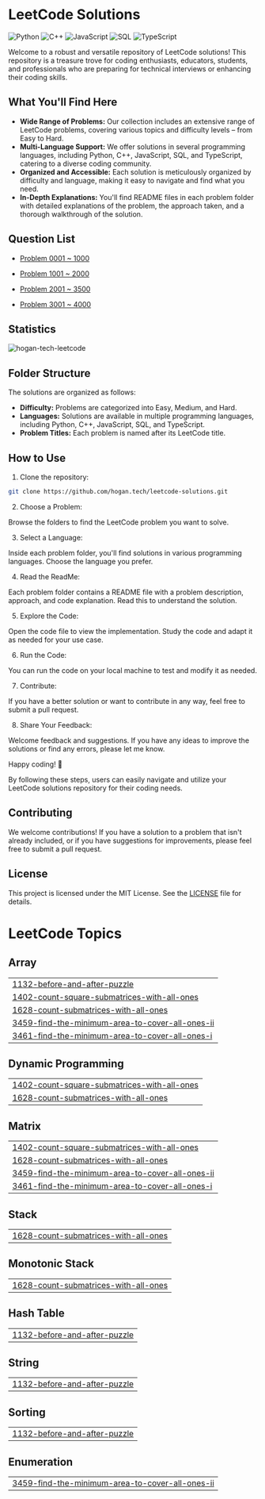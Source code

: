 # LeetCode Solutions

![Python](https://img.shields.io/badge/language-Python-blue.svg)
![C++](https://img.shields.io/badge/language-C++-orange.svg)
![JavaScript](https://img.shields.io/badge/language-JavaScript-yellow.svg)
![SQL](https://img.shields.io/badge/language-SQL-lightgrey.svg)
![TypeScript](https://img.shields.io/badge/language-TypeScript-blue.svg)

Welcome to a robust and versatile repository of LeetCode solutions! This repository is a treasure trove for coding enthusiasts, educators, students, and professionals who are preparing for technical interviews or enhancing their coding skills.

## What You'll Find Here

- **Wide Range of Problems:** Our collection includes an extensive range of LeetCode problems, covering various topics and difficulty levels – from Easy to Hard.
- **Multi-Language Support:** We offer solutions in several programming languages, including Python, C++, JavaScript, SQL, and TypeScript, catering to a diverse coding community.
- **Organized and Accessible:** Each solution is meticulously organized by difficulty and language, making it easy to navigate and find what you need.
- **In-Depth Explanations:** You'll find README files in each problem folder with detailed explanations of the problem, the approach taken, and a thorough walkthrough of the solution.

## Question List

- [Problem 0001 ~ 1000](./Question_List_0001_1000.md)

- [Problem 1001 ~ 2000](./Question_List_1001_2000.md)

- [Problem 2001 ~ 3500](./Question_List_2001_3000.md)

- [Problem 3001 ~ 4000](./Question_List_3001_4000.md)

## Statistics

<img src="https://leetcard.jacoblin.cool/hogantech" alt="hogan-tech-leetcode" />

## Folder Structure

The solutions are organized as follows:

- **Difficulty:** Problems are categorized into Easy, Medium, and Hard.
- **Languages:** Solutions are available in multiple programming languages, including Python, C++, JavaScript, SQL, and TypeScript.
- **Problem Titles:** Each problem is named after its LeetCode title.

## How to Use

1. Clone the repository:

```bash
git clone https://github.com/hogan.tech/leetcode-solutions.git
```

2. Choose a Problem:

Browse the folders to find the LeetCode problem you want to solve.

3. Select a Language:

Inside each problem folder, you'll find solutions in various programming languages. Choose the language you prefer.

4. Read the ReadMe:

Each problem folder contains a README file with a problem description, approach, and code explanation. Read this to understand the solution.

5. Explore the Code:

Open the code file to view the implementation. Study the code and adapt it as needed for your use case.

6. Run the Code:

You can run the code on your local machine to test and modify it as needed.

7. Contribute:

If you have a better solution or want to contribute in any way, feel free to submit a pull request.

8. Share Your Feedback:

Welcome feedback and suggestions. If you have any ideas to improve the solutions or find any errors, please let me know.

Happy coding! 🚀

By following these steps, users can easily navigate and utilize your LeetCode solutions repository for their coding needs.

## Contributing

We welcome contributions! If you have a solution to a problem that isn't already included, or if you have suggestions for improvements, please feel free to submit a pull request.

## License

This project is licensed under the MIT License. See the [LICENSE](./LICENSE) file for details.


<!---LeetCode Topics Start-->
# LeetCode Topics
## Array
|  |
| ------- |
| [1132-before-and-after-puzzle](https://github.com/hogan-tech/leetcode-solution/tree/master/1132-before-and-after-puzzle) |
| [1402-count-square-submatrices-with-all-ones](https://github.com/hogan-tech/leetcode-solution/tree/master/1402-count-square-submatrices-with-all-ones) |
| [1628-count-submatrices-with-all-ones](https://github.com/hogan-tech/leetcode-solution/tree/master/1628-count-submatrices-with-all-ones) |
| [3459-find-the-minimum-area-to-cover-all-ones-ii](https://github.com/hogan-tech/leetcode-solution/tree/master/3459-find-the-minimum-area-to-cover-all-ones-ii) |
| [3461-find-the-minimum-area-to-cover-all-ones-i](https://github.com/hogan-tech/leetcode-solution/tree/master/3461-find-the-minimum-area-to-cover-all-ones-i) |
## Dynamic Programming
|  |
| ------- |
| [1402-count-square-submatrices-with-all-ones](https://github.com/hogan-tech/leetcode-solution/tree/master/1402-count-square-submatrices-with-all-ones) |
| [1628-count-submatrices-with-all-ones](https://github.com/hogan-tech/leetcode-solution/tree/master/1628-count-submatrices-with-all-ones) |
## Matrix
|  |
| ------- |
| [1402-count-square-submatrices-with-all-ones](https://github.com/hogan-tech/leetcode-solution/tree/master/1402-count-square-submatrices-with-all-ones) |
| [1628-count-submatrices-with-all-ones](https://github.com/hogan-tech/leetcode-solution/tree/master/1628-count-submatrices-with-all-ones) |
| [3459-find-the-minimum-area-to-cover-all-ones-ii](https://github.com/hogan-tech/leetcode-solution/tree/master/3459-find-the-minimum-area-to-cover-all-ones-ii) |
| [3461-find-the-minimum-area-to-cover-all-ones-i](https://github.com/hogan-tech/leetcode-solution/tree/master/3461-find-the-minimum-area-to-cover-all-ones-i) |
## Stack
|  |
| ------- |
| [1628-count-submatrices-with-all-ones](https://github.com/hogan-tech/leetcode-solution/tree/master/1628-count-submatrices-with-all-ones) |
## Monotonic Stack
|  |
| ------- |
| [1628-count-submatrices-with-all-ones](https://github.com/hogan-tech/leetcode-solution/tree/master/1628-count-submatrices-with-all-ones) |
## Hash Table
|  |
| ------- |
| [1132-before-and-after-puzzle](https://github.com/hogan-tech/leetcode-solution/tree/master/1132-before-and-after-puzzle) |
## String
|  |
| ------- |
| [1132-before-and-after-puzzle](https://github.com/hogan-tech/leetcode-solution/tree/master/1132-before-and-after-puzzle) |
## Sorting
|  |
| ------- |
| [1132-before-and-after-puzzle](https://github.com/hogan-tech/leetcode-solution/tree/master/1132-before-and-after-puzzle) |
## Enumeration
|  |
| ------- |
| [3459-find-the-minimum-area-to-cover-all-ones-ii](https://github.com/hogan-tech/leetcode-solution/tree/master/3459-find-the-minimum-area-to-cover-all-ones-ii) |
<!---LeetCode Topics End-->